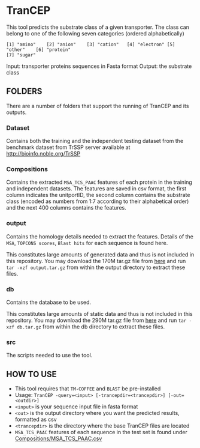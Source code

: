 # TranCEP

This tool predicts the substrate class of a given transporter. The class can belong to one of the following seven categories (ordered alphabetically)
```
[1] "amino"    [2] "anion"    [3] "cation"   [4] "electron" [5] "other"    [6] "protein" 
[7] "sugar"
```
 
Input: transporter proteins sequences in Fasta format
Output: the substrate class


## FOLDERS
There are a number of folders that support the running of TranCEP and its outputs.

### Dataset
Contains both the training and the independent testing dataset from the benchmark dataset from TrSSP server available at http://bioinfo.noble.org/TrSSP

### Compositions
Contains the extracted `MSA_TCS_PAAC` features of each protein in the training and independent datasets. The features are saved in csv format, the first column indicates the unitportID, the second column contains the substrate class (encoded as numbers from 1:7 according to their alphabetical order) and the next 400 columns contains the features.

### output
Contains the homology details needed to extract the features. Details of the `MSA`, `TOPCONS scores`, `Blast hits` for each sequence is found here.

This constitutes large amounts of generated data and thus is not included in this repository. You may download the 170M tar.gz file from [here](http://tootsuite.encs.concordia.ca/TranCEP/output.tar.gz) and run `tar -xzf output.tar.gz` from within the output directory to extract these files.

### db
Contains the database to be used.

This constitutes large amounts of static data and thus is not included in this repository. You may download the 290M tar.gz file from [here](http://tootsuite.encs.concordia.ca/TranCEP/db.tar.gz) and run `tar -xzf db.tar.gz` from within the db directory to extract these files.

### src
The scripts needed to use the tool.

## HOW TO USE
 - This tool requires that `TM-COFFEE` and `BLAST` be pre-installed
 - Usage: `TranCEP -query=<input> [-trancepdir=<trancepdir>] [-out=<outdir>]`
  - `<input>` is your sequence input file in fasta format
  - `<out>` is the output directory where you want the predicted 	results, formatted as csv
  - `<trancepdir>` is the directory where the base TranCEP files 	are located
 - `MSA_TCS_PAAC` features of each sequence in the test set is  found under [Compositions/MSA_TCS_PAAC.csv](Compositions/MSA_TCS_PAAC.csv)




